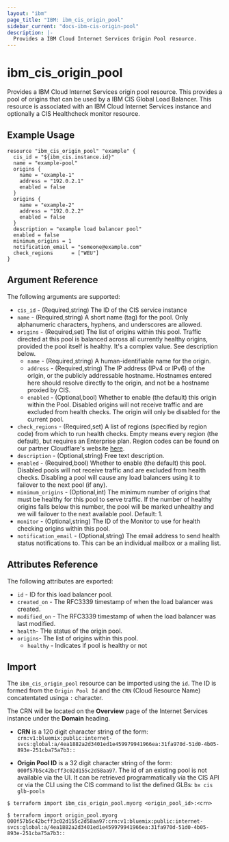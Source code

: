 ```yaml
---
layout: "ibm"
page_title: "IBM: ibm_cis_origin_pool"
sidebar_current: "docs-ibm-cis-origin-pool"
description: |-
  Provides a IBM Cloud Internet Services Origin Pool resource.
---
```


# ibm_cis_origin_pool

Provides a IBM Cloud Internet Services origin pool resource. This provides a pool of origins that can be used by a IBM CIS Global Load Balancer. This resource is associated with an IBM Cloud Internet Services instance and optionally a CIS Healthcheck monitor resource. 


## Example Usage

```hcl
resource "ibm_cis_origin_pool" "example" {
  cis_id = "${ibm_cis.instance.id}"
  name = "example-pool"
  origins {
    name = "example-1"
    address = "192.0.2.1"
    enabled = false
  }
  origins {
    name = "example-2"
    address = "192.0.2.2"
    enabled = false
  }
  description = "example load balancer pool"
  enabled = false
  minimum_origins = 1
  notification_email = "someone@example.com"
  check_regions      = ["WEU"]
}
```

## Argument Reference

The following arguments are supported:

* `cis_id` - (Required,string) The ID of the CIS service instance
* `name` - (Required,string) A short name (tag) for the pool. Only alphanumeric characters, hyphens, and underscores are allowed.
* `origins` - (Required,set) The list of origins within this pool. Traffic directed at this pool is balanced across all currently healthy origins, provided the pool itself is healthy. It's a complex value. See description below.
  * `name` - (Required,string) A human-identifiable name for the origin.
  * `address` - (Required,string) The IP address (IPv4 or IPv6) of the origin, or the publicly addressable hostname. Hostnames entered here should resolve directly to the origin, and not be a hostname proxied by CIS.
  * `enabled` - (Optional,bool) Whether to enable (the default) this origin within the Pool. Disabled origins will not receive traffic and are excluded from health checks. The origin will only be disabled for the current pool.
* `check_regions` - (Required,set) A list of regions (specified by region code) from which to run health checks. Empty means every region (the default), but requires an Enterprise plan. Region codes can be found on our partner Cloudflare's website [here](https://support.cloudflare.com/hc/en-us/articles/115000540888-Load-Balancing-Geographic-Regions).
* `description` - (Optional,string) Free text description.
* `enabled` - (Required,bool) Whether to enable (the default) this pool. Disabled pools will not receive traffic and are excluded from health checks. Disabling a pool will cause any load balancers using it to failover to the next pool (if any).
* `minimum_origins` - (Optional,int) The minimum number of origins that must be healthy for this pool to serve traffic. If the number of healthy origins falls below this number, the pool will be marked unhealthy and we will failover to the next available pool. Default: 1.
* `monitor` - (Optional,string) The ID of the Monitor to use for health checking origins within this pool.
* `notification_email` - (Optional,string) The email address to send health status notifications to. This can be an individual mailbox or a mailing list.


## Attributes Reference

The following attributes are exported:

* `id` - ID for this load balancer pool.
* `created_on` - The RFC3339 timestamp of when the load balancer was created.
* `modified_on` - The RFC3339 timestamp of when the load balancer was last modified.
* `health`- THe status of the origin pool.
* `origins`- The list of origins within this pool.
  * `healthy` - Indicates if pool is healthy or not

## Import

The `ibm_cis_origin_pool` resource can be imported using the `id`. The ID is formed from the `Origin Pool Id` and the `CRN` (Cloud Resource Name) concatentated usinga `:` character.  

The CRN will be located on the **Overview** page of the Internet Services instance under the **Domain** heading. 

* **CRN** is a 120 digit character string of the form: `crn:v1:bluemix:public:internet-svcs:global:a/4ea1882a2d3401ed1e459979941966ea:31fa970d-51d0-4b05-893e-251cba75a7b3::`

* **Origin Pool ID** is a 32 digit character string of the form: `000f57b5c42bcff3c02d155c2d58aa97`. The id of an existing pool is not available via the UI. It can be retrieved programmatically via the CIS API or via the CLI using the CIS command to list the defined GLBs:  `bx cis glb-pools` 


```
$ terraform import ibm_cis_origin_pool.myorg <origin_pool_id>:<crn>

$ terraform import origin_pool.myorg 000f57b5c42bcff3c02d155c2d58aa97:crn:v1:bluemix:public:internet-svcs:global:a/4ea1882a2d3401ed1e459979941966ea:31fa970d-51d0-4b05-893e-251cba75a7b3::

